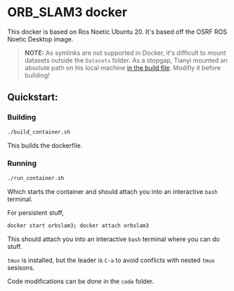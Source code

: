 # ORB_SLAM3 docker

This docker is based on Ros Noetic Ubuntu 20. It's based off the OSRF ROS Noetic Desktop image.

> **NOTE:** As symlinks are not supported in Docker, it's difficult to mount datasets outside the `Datasets` folder. As a stopgap, Tianyi mounted an absolute path on his local machine [in the build file](./build_container.sh). Modifiy it before building!

## Quickstart:

### Building

```bash
./build_container.sh
```

This builds the dockerfile.

### Running

```bash
./run_container.sh
```

Which starts the container and should attach you into an interactive `bash` terminal.

For persistent stuff,

```bash
docker start orbslam3; docker attach orbslam3
```

This should attach you into an interactive `bash` terminal where you can do stuff.

`tmux` is installed, but the leader is `C-a` to avoid conflicts with nested `tmux` sesisons.

Code modifications can be done in the `code` folder.
